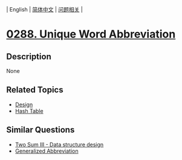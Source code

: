 
| English | [简体中文](README.md) | [问题相关](QUESTION.md) |
# [0288. Unique Word Abbreviation](https://leetcode-cn.com/problems/unique-word-abbreviation/)
## Description
None
## Related Topics
- [Design](https://leetcode-cn.com/tag/design)
- [Hash Table](https://leetcode-cn.com/tag/hash-table)
## Similar Questions
- [Two Sum III - Data structure design](../0170/README_EN.md)
- [Generalized Abbreviation](../0320/README_EN.md)
